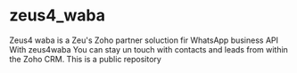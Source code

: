 # zeus4_waba
Zeus4 waba is a Zeu's Zoho partner soluction fir WhatsApp business API
With zeus4waba You can stay un touch with contacts and leads from within the Zoho CRM.
This is a public repository

